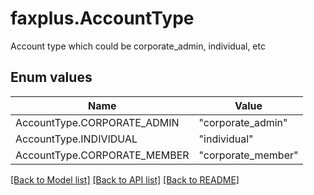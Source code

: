 # faxplus.AccountType
Account type which could be corporate_admin, individual, etc

## Enum values
Name | Value
---- | -----
AccountType.CORPORATE_ADMIN | &quot;corporate_admin&quot;
AccountType.INDIVIDUAL | &quot;individual&quot;
AccountType.CORPORATE_MEMBER | &quot;corporate_member&quot;

[[Back to Model list]](../README.md#documentation-for-models) [[Back to API list]](../README.md#documentation-for-api-endpoints) [[Back to README]](../README.md)

